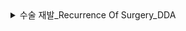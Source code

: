 <details >
<summary>수술 재발_Recurrence Of Surgery_DDA</summary>

### DDA 분석
| Column    | Column 설명   | 데이터 분류 | 분석가 의견     |
|------|------|-----|-------|
| _id                   | 개별 데이터 식별자   | 명목형 | 고유UUID이며 분석에 불필요로 판단됨 DROP  |
| Unnamed: 0            | 불필요한 열 (인덱스 번호)  | 수치형       | 인덱스번호, 분석에 불필요한 열로써 DROP  |
| 환자ID                  | 환자의 고유 식별번호   | 명목형  |  환자ID이며 추후 분석에 사용될 것으로 판단됨               |
| Large Lymphocyte      | 대형 림프구 수치  | 연속형 |  소수점으로 표현 가능하며 측정할 수 있는 수치형 데이터               |
| Location of herniation| 탈출증의 위치 정보    | 이산형 | 정수값만을 가지는 수치형 데이터                |
| ODI                   | Oswestry Disability Index    | 연속형 |연속적인 값을 갖는 데이터  |
| 가족력                   | 환자의 가족력 여부     | 명목형   | 가족력의 존재 여부만을 나타내는 데이터로, 분석결과 명목형으로 판단됨|
| 간질성폐질환               | 간질성 폐질환 여부  | 명목형      | 해당 존재 여부만을 나타내는 데이터로, 분석결과 명목형으로 판단됨  |
| 고혈압여부                | 고혈압 여부  | 명목형   |  해당 존재 여부만을 나타내는 데이터로, 분석결과 명목형으로 판단됨  |
| 과거수술횟수               | 과거 수술 횟수  | 이산형 |  |
| 당뇨여부                  | 당뇨 여부 | 명목형     | 해당 존재 여부만을 나타내는 데이터  |
| 말초동맥질환여부             | 말초동맥질환 여부  | 명목형 | 해당 존재 여부만을 나타내는 데이터 |
| 빈혈여부                  | 빈혈 여부  | 명목형  | 해당 존재 여부만을 나타내는 데이터  |
| 성별                    | 환자의 성별     | 명목형| 해당 존재 여부만을 나타내는 데이터 |
| 스테로이드치료               | 스테로이드 치료 여부   | 명목형 |  해당 존재 여부만을 나타내는 데이터|
| 신부전여부                 | 신부전 여부  | 명목형 |해당 존재 여부만을 나타내는 데이터 |
| 신장                    | 환자의 신장  |연속형   |                 |
| 심혈관질환                | 심혈관질환 여부 | 명목형    | 해당 존재 여부만을 나타내는 데이터 |
| 암발병여부                | 암 발병 여부   | 명목형  |해당 존재 여부만을 나타내는 데이터  |
| 연령                    | 환자의 연령   | 연속형  |                 |
| 우울증여부                 | 우울증 여부   | 명목형 | 해당 존재 여부만을 나타내는 데이터  |
| 입원기간                  | 입원 기간   | 날짜형 |                 |
| 입원일자                  | 입원 일자   | 날짜형 |                 |
| 종양진행여부               | 종양 진행 여부    | 명목형 | 해당 존재 여부만을 나타내는 데이터 |
| 직업                    | 환자의 직업   | 명목형  | 분류를 목적으로 하는 데이터 |
| 체중                    | 환자의 체중   | 연속형 | 소수점으로 표현 가능한 수치형 데이터 |
| 퇴원일자                  | 퇴원 일자    | 날짜형  |                 |
| 헤모글로빈수치               | 헤모글로빈 수치  | 연속형 |소수점으로 표현 가능한 수치형 데이터 |
| 혈전합병증여부              | 혈전 합병증 여부    | 명목형 |해당 존재 여부만을 나타내는 데이터|
| 환자통증정도               | 환자의 통증 정도 | 이산형 | 수치적인 의미를 가지나 소수점의 형태로 표현되지 못하는 데이터 |
| 흡연여부                  | 흡연 여부  | 명목형 | 해당 존재 여부만을 나타내는 데이터 |
| 통증기간(월)               | 통증 기간 (월) | 이산형 | 정수 데이터값을 가지는 데이터  |
| 수술기법                  | 수술 기법  |명목형 | 분류를 목적으로 하는 데이터 |
| 수술시간                  | 수술 시간 | 이산형 | 정수 데이터값을 가지는 데이터 |
| 수술실패여부              | 수술 실패 여부   | 명목형 | 실패 여부만을 나타내는 데이터|
| 수술일자                  | 수술 일자  | 날짜형 |                 |
| 재발여부                  | 재발 여부 | 명목형 | 재발 여부만을 나타내는 데이터 |
| 혈액형                   | 환자의 혈액형   | 명목형 | 분류를 목적으로 하는 데이터 |
| 전방디스크높이(mm)            | 전방 디스크 높이  | 연속형  | 소수점으로 표현 가능한 수치형 데이터|
| 후방디스크높이(mm)            | 후방 | 연속형  | 소수점으로 표현 가능한 수치형 데이터| 
| 지방축적도         | 지방 축적 정도   | 연속형  | 소수점으로 표현 가능한 수치형 데이터| 
| Instability     | 불안정성           |명목형 | 불안정성 여부만을 나타내는 데이터 |
| MF + ES         | MF + ES         | 연속형 | 소수점으로 표현 가능한 수치형 데이터|
| Modic change    | Modic 변화        |이산형 | 정수 데이터값을 가지는 데이터 |
| PI              | PI              |연속형 | 소수점으로 표현 가능한 수치형 데이터|
| PT              | PT              |연속형 | 소수점으로 표현 가능한 수치형 데이터|
| Seg Angle(raw)  | Seg 각도 (원시)   |연속형 | 소수점으로 표현 가능한 수치형 데이터|
| Vaccum disc     | Vaccum 디스크    |명목형 | 여부만을 나타내는 데이터 |
| 골밀도            | 골밀도            | 연속형 | 소수점으로 표현 가능한 수치형 데이터|
| 디스크단면적        | 디스크 단면적      |연속형 | 소수점으로 표현 가능한 수치형 데이터|
| 디스크위치         | 디스크 위치        |이산형 | 정수 데이터값을 가지는 데이터 |
| 척추이동척도        | 척추 이동 척도     |명목형 | 분류를 목적으로 하는 데이터 |
| 척추전방위증        | 척추 전방 위증     |명목형 | 여부만을 나타내는 데이터 |

### 분석 기준 :   연령대에 따라 발생되는 질병의 종류 분포도 (x:연령, y:질병 종류 ) 

</details>